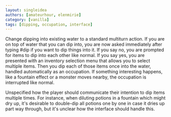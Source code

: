```yaml
---
layout: singleidea
authors: [amateurhour, elenmirie]
category: [vanilla]
tags: [dipping, occupation, interface]
---
```

Change dipping into existing water to a standard multiturn action. If you are
on top of water that you can dip into, you are now asked immediately after
typing #dip if you want to dip things into it. If you say no, you are prompted
for items to dip into each other like normal. If you say yes, you are presented
with an inventory selection menu that allows you to select multiple items. Then
you dip each of those items once into the water, handled automatically as an
occupation. If something interesting happens, like a fountain effect or a
monster moves nearby, the occupation is interrupted like normal.

Unspecified how the player should communicate their intention to dip items
multiple times. For instance, when diluting potions in a fountain which might
dry up, it's desirable to double-dip all potions one by one in case it dries up
part way through, but it's unclear how the interface should handle this.
